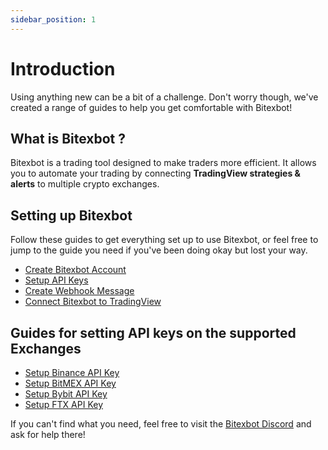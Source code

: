 ```yaml
---
sidebar_position: 1
---
```


# Introduction

Using anything new can be a bit of a challenge. Don't worry though, we've created a range of guides to help you get comfortable with Bitexbot!

## What is Bitexbot ?

Bitexbot is a trading tool designed to make traders more efficient. It allows you to automate your trading by connecting **TradingView strategies & alerts** to multiple crypto exchanges.

## Setting up Bitexbot

Follow these guides to get everything set up to use Bitexbot, or feel free to jump to the guide you need if you've been doing okay but lost your way.

- [Create Bitexbot Account](/get-started/create-account-guide)
- [Setup API Keys](/get-started/apikey-guide)
- [Create Webhook Message](/get-started/webhook-message-guide)
- [Connect Bitexbot to TradingView](/get-started/tradingview-guide)

## Guides for setting API keys on the supported Exchanges

- [Setup Binance API Key](/exchange/binance)
- [Setup BitMEX API Key](/exchange/bitmex)
- [Setup Bybit API Key](/exchange/bybit)
- [Setup FTX API Key](/exchange/ftx)

If you can't find what you need, feel free to visit the [Bitexbot Discord](https://discord.gg/G4vHmWEuXE) and ask for help there!